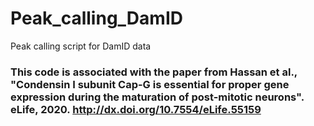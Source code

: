 # Peak_calling_DamID
Peak calling script for DamID data

### This code is associated with the paper from Hassan et al., "Condensin I subunit Cap-G is essential for proper gene expression during the maturation of post-mitotic neurons". eLife, 2020. http://dx.doi.org/10.7554/eLife.55159
